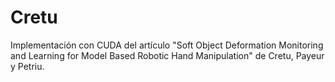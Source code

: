 # Cretu
Implementación con CUDA del artículo "Soft Object Deformation Monitoring and Learning for Model Based Robotic Hand Manipulation" de Cretu, Payeur y Petriu.
